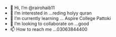 - 👋 Hi, I’m @rairohaib11
- 👀 I’m interested in ...reding holyy quran
- 🌱 I’m currently learning ... Aspire College Pattoki
- 💞️ I’m looking to collaborate on ...good
- 📫 How to reach me ...03063844400

<!---
rairohaib11/rairohaib11 is a ✨ special ✨ repository because its `README.md` (this file) appears on your GitHub profile.
You can click the Preview link to take a look at your changes.
--->
